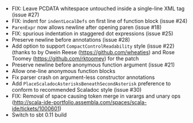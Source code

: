 * FIX: Leave PCDATA whitespace untouched inside a single-line XML tag (issue #27)
* FIX: indent for `indentLocalDefs` on first line of function block (issue #24)
* `ParenExpr` now allows newline after opening paren (issue #18)
* FIX: spurious indentation in staggered dot expressions (issue #25)
* Preserve newline before annotations (issue #28)
* Add option to support `CompactControlReadability` style (issue #22) (thanks to by Owein Reese (https://github.com/wheaties) and Rose Toomey (https://github.com/rktoomey) for the patch
* Preserve newline before anonymous function argument (issue #21)
* Allow one-line anonymous function blocks
* Fix parser crash on argument-less constructor annotations
* Add `PlaceScaladocAsterisksBeneathSecondAsterisk` preference to conform to recommended Scaladoc style (issue #30)
* FIX: Removal of space causing token merge in varargs and unary ops (http://scala-ide-portfolio.assembla.com/spaces/scala-ide/tickets/1000601)
* Switch to sbt 0.11 build
